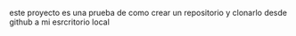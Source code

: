 este proyecto es una prueba de como crear un repositorio y clonarlo desde github a mi esrcritorio local

